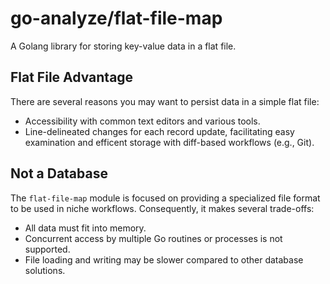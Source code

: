 # go-analyze/flat-file-map
A Golang library for storing key-value data in a flat file.

## Flat File Advantage

There are several reasons you may want to persist data in a simple flat file:
* Accessibility with common text editors and various tools.
* Line-delineated changes for each record update, facilitating easy examination and efficent storage with diff-based workflows (e.g., Git).

## Not a Database

The `flat-file-map` module is focused on providing a specialized file format to be used in niche workflows. Consequently, it makes several trade-offs:
* All data must fit into memory.
* Concurrent access by multiple Go routines or processes is not supported.
* File loading and writing may be slower compared to other database solutions.

